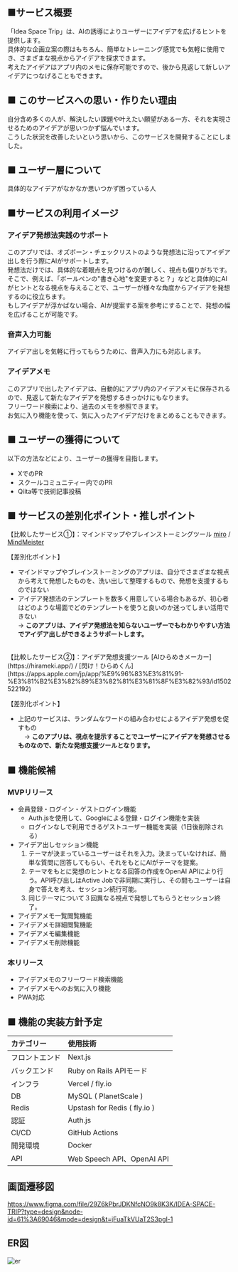 ## ■サービス概要
「Idea Space Trip」は、AIの誘導によりユーザーにアイデアを広げるヒントを提供します。  
具体的な企画立案の際はもちろん、簡単なトレーニング感覚でも気軽に使用でき、さまざまな視点からアイデアを探求できます。  
考えたアイデアはアプリ内のメモに保存可能ですので、後から見返して新しいアイデアにつなげることもできます。

## ■ このサービスへの思い・作りたい理由
自分含め多くの人が、解決したい課題や叶えたい願望がある一方、それを実現させるためのアイデアが思いつかず悩んでいます。  
こうした状況を改善したいという思いから、このサービスを開発することにしました。

## ■ ユーザー層について
具体的なアイデアがなかなか思いつかず困っている人

## ■サービスの利用イメージ
### アイデア発想法実践のサポート
このアプリでは、オズボーン・チェックリストのような発想法に沿ってアイデア出しを行う際にAIがサポートします。  
発想法だけでは、具体的な着眼点を見つけるのが難しく、視点も偏りがちです。  
そこで、例えば、「ボールペンの"書き心地"を変更すると？」などと具体的にAIがヒントとなる視点を与えることで、ユーザーが様々な角度からアイデアを発想するのに役立ちます。  
もしアイデアが浮かばない場合、AIが提案する案を参考にすることで、発想の幅を広げることが可能です。

### 音声入力可能
アイデア出しを気軽に行ってもらうために、音声入力にも対応します。

### アイデアメモ
このアプリで出したアイデアは、自動的にアプリ内のアイデアメモに保存されるので、見返して新たなアイデアを発想するきっかけにもなります。  
フリーワード検索により、過去のメモを参照できます。  
お気に入り機能を使って、気に入ったアイデアだけをまとめることもできます。  

## ■ ユーザーの獲得について
以下の方法などにより、ユーザーの獲得を目指します。
- XでのPR
- スクールコミュニティー内でのPR
- Qiita等で技術記事投稿

## ■ サービスの差別化ポイント・推しポイント
【比較したサービス①】：マインドマップやブレインストーミングツール
[miro](https://miro.com/ja/) / [MindMeister](https://www.mindmeister.com/pages/ja/mind-mapping/)  

【差別化ポイント】
- マインドマップやブレインストーミングのアプリは、自分でさまざまな視点から考えて発想したものを、洗い出して整理するもので、発想を支援するものではない
- アイデア発想法のテンプレートを数多く用意している場合もあるが、初心者はどのような場面でどのテンプレートを使うと良いのか迷ってしまい活用できない  
	→ **このアプリは、アイデア発想法を知らないユーザーでもわかりやすい方法でアイデア出しができるようサポートします。**  
<br>
【比較したサービス②】：アイデア発想支援ツール
[AIひらめきメーカー](https://hirameki.app/) / [閃け！ひらめくん](https://apps.apple.com/jp/app/%E9%96%83%E3%81%91-%E3%81%B2%E3%82%89%E3%82%81%E3%81%8F%E3%82%93/id1502522192)  

【差別化ポイント】
- 上記のサービスは、ランダムなワードの組み合わせによるアイデア発想を促すもの  
　→ **このアプリは、視点を提示することでユーザーにアイデアを発想させるものなので、新たな発想支援ツールとなります。**

## ■ 機能候補
### MVPリリース
- 会員登録・ログイン・ゲストログイン機能
	- Auth.jsを使用して、Googleによる登録・ログイン機能を実装
	- ログインなしで利用できるゲストユーザー機能を実装（1日後削除される）
- アイデア出しセッション機能
	1. テーマが決まっているユーザーはそれを入力。決まっていなければ、簡単な質問に回答してもらい、それをもとにAIがテーマを提案。
	2. テーマをもとに発想のヒントとなる回答の作成をOpenAI APIにより行う。API呼び出しはActive Jobで非同期に実行し、その間もユーザーは自身で答えを考え、セッション続行可能。
	3. 同じテーマについて３回異なる視点で発想してもらうとセッション終了。
- アイデアメモ一覧閲覧機能
- アイデアメモ詳細閲覧機能
- アイデアメモ編集機能
- アイデアメモ削除機能

### 本リリース
- アイデアメモのフリーワード検索機能
- アイデアメモへのお気に入り機能
- PWA対応


## ■ 機能の実装方針予定
| カテゴリー | 使用技術 |
:----|:----
| フロントエンド | Next.js |
| バックエンド | Ruby on Rails APIモード |
| インフラ | Vercel / fly.io |
| DB | MySQL ( PlanetScale ) |
| Redis | Upstash for Redis ( fly.io ) |
| 認証 | Auth.js |
| CI/CD | GitHub Actions |
| 開発環境 | Docker |
| API | Web Speech API、OpenAI API |

## 画面遷移図
https://www.figma.com/file/29Z6kPbrJDKNfcNO9k8K3K/IDEA-SPACE-TRIP?type=design&node-id=61%3A69046&mode=design&t=jFuaTkVUaT2S3pgl-1

## ER図
![er](https://github.com/meimei-kr/idea-space-trip/assets/77828683/f34ced94-9b6d-486e-9bc3-063221cce91b)